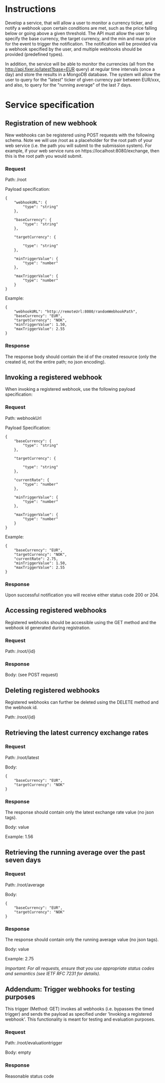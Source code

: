 # Instructions

Develop a service, that will allow a user to monitor a currency ticker, and notify a webhook upon certain conditions are met, such as the price falling below or going above a given threshold. The API must allow the user to specify the base currency, the target currency, and the min and max price for the event to trigger the notification. The notification will be provided via a webhook specified by the user, and multiple webhooks should be provided (predefined types). 

In addition, the service will be able to monitor the currencies (all from the http://api.fixer.io/latest?base=EUR query) at regular time intervals (once a day) and store the results in a MongoDB database. The system will allow the user to query for the "latest" ticker of given currency pair between EUR/xxx, and also, to query for the "running average" of the last 7 days. 

# Service specification

## Registration of new webhook

New webhooks can be registered using POST requests with the following schema. Note we will use /root as a placeholder for the root path of your web service (i.e. the path you will submit to the submission system). For example, if your web service runs on https://localhost:8080/exchange, then this is the root path you would submit.

### Request

Path: /root

Payload specification:

```
{
    "webhookURL": {
        "type": "string"
    },

    "baseCurrency": {
        "type": "string"
    },

    "targetCurrency": {

        "type": "string"
    },

    "minTriggerValue": {
        "type": "number"
    }, 

    "maxTriggerValue": {
        "type": "number"
    }
}
```


Example:

```
{
    "webhookURL": "http://remoteUrl:8080/randomWebhookPath",
    "baseCurrency": "EUR",
    "targetCurrency": "NOK",
    "minTriggerValue": 1.50, 
    "maxTriggerValue": 2.55
}
```

### Response

The response body should contain the id of the created resource (only the created id, not the entire path; no json encoding).

## Invoking a registered webhook

When invoking a registered webhook, use the following payload specification:

### Request

Path: webhookUrl

Payload Specification:

```
{
    "baseCurrency": {
        "type": "string"
    },

    "targetCurrency": {

        "type": "string"
    },

    "currentRate": {
        "type": "number"
    },

    "minTriggerValue": {
        "type": "number"
    }, 

    "maxTriggerValue": {
        "type": "number"
    }
}
```

Example:

```
{
    "baseCurrency": "EUR",
    "targetCurrency": "NOK",
    "currentRate": 2.75,
    "minTriggerValue": 1.50, 
    "maxTriggerValue": 2.55
}
```

### Response

Upon successful notification you will receive either status code 200 or 204.

## Accessing registered webhooks

Registered webhooks should be accessible using the GET method and the webhook id generated during registration.

### Request

Path: /root/{id}

### Response

Body: (see POST request)

## Deleting registered webhooks

Registered webhooks can further be deleted using the DELETE method and the webhook id.

Path: /root/{id}

## Retrieving the latest currency exchange rates

### Request

Path:  /root/latest

Body:

```
{
    "baseCurrency": "EUR",
    "targetCurrency": "NOK"
}
```

### Response

The response should contain only the latest exchange rate value (no json tags).

Body: value

Example: 1.56

## Retrieving the running average over the past seven days

### Request

Path: /root/average

Body:

```
{
    "baseCurrency": "EUR",
    "targetCurrency": "NOK"
}
```

### Response

The response should contain only the running average value (no json tags).

Body: value

Example: 2.75

*Important: For all requests, ensure that you use appropriate status codes and semantics (see IETF RFC 7231 for details).*

## Addendum: Trigger webhooks for testing purposes

This trigger (Method: GET) invokes all webhooks (i.e. bypasses the timed trigger) and sends the payload as specified under 'Invoking a registered webhook'. This functionality is meant for testing and evaluation purposes.

### Request

Path: /root/evaluationtrigger

Body: empty

### Response

Reasonable status code
